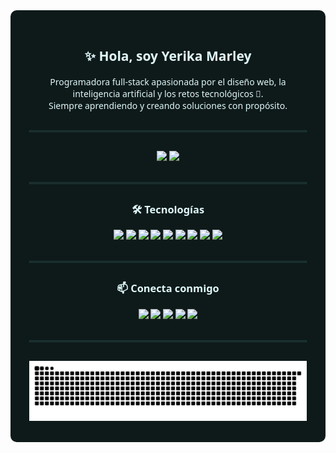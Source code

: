 <!-- FONDO GENERAL -->
<div style="background-color:#0e1a1a; padding: 30px; border-radius: 10px; color: #e0f7fa; font-family: 'Segoe UI', sans-serif;">

<!-- PRESENTACIÓN -->
<h2 align="center">✨ Hola, soy <strong>Yerika Marley</strong></h2>
<p align="center">
  Programadora full-stack apasionada por el diseño web, la inteligencia artificial y los retos tecnológicos 🚀.<br />
  Siempre aprendiendo y creando soluciones con propósito.
</p>

<hr style="border: 1px solid #1c3f3f; margin: 30px 0;" />

<!-- CONTENEDOR LENGUAJES y GIF  -->
<div align="center" style="display: flex; justify-content: center; align-items: center; gap: 40px; flex-wrap: nowrap;">

  <!-- Lenguajes más usados -->
  <div>
    <img src="https://github-readme-stats.vercel.app/api/top-langs/?username=yerikamarley&layout=compact&theme=github_dark&hide_border=true" height="180" />
     <img src="https://media3.giphy.com/media/v1.Y2lkPTc5MGI3NjExajdpcms3dXY4MWs4N2JxZG10eTlib2xmbTJrY3JuczVid3B6dXBldyZlcD12MV9pbnRlcm5hbF9naWZfYnlfaWQmY3Q9Zw/sOzHwf1DF8h96A5tXU/giphy.gif" height="180" />
  </div>

 
</div>

<hr style="border: 1px solid #1c3f3f; margin: 30px 0;" />
<!-- TECNOLOGÍAS -->
<div align="center" style="margin-top: 30px;">
  <h3>🛠️ Tecnologías</h3>
  <p>
    <img src="https://cdn.jsdelivr.net/gh/devicons/devicon/icons/python/python-original.svg" height="35" />
    <img src="https://cdn.jsdelivr.net/gh/devicons/devicon/icons/java/java-original.svg" height="35" />
    <img src="https://cdn.jsdelivr.net/gh/devicons/devicon/icons/javascript/javascript-original.svg" height="35" />
    <img src="https://cdn.jsdelivr.net/gh/devicons/devicon/icons/jupyter/jupyter-original.svg" height="35" />
    <img src="https://cdn.jsdelivr.net/gh/devicons/devicon/icons/mongodb/mongodb-original.svg" height="35" />
    <img src="https://cdn.jsdelivr.net/gh/devicons/devicon/icons/tensorflow/tensorflow-original.svg" height="35" />
    <img src="https://cdn.jsdelivr.net/gh/devicons/devicon/icons/amazonwebservices/amazonwebservices-line-wordmark.svg" height="35" />
    <img src="https://cdn.jsdelivr.net/gh/devicons/devicon/icons/azure/azure-original.svg" height="35" />
    <img src="https://cdn.jsdelivr.net/gh/devicons/devicon/icons/angularjs/angularjs-original.svg" height="35" />
  </p>
</div>

<hr style="border: 1px solid #1c3f3f; margin: 30px 0;" />

<!-- CONTACTO -->
<h3 align="center">📫 Conecta conmigo</h3>
<p align="center">
  <a href="https://www.instagram.com/" target="_blank">
    <img src="https://img.shields.io/badge/Instagram-E4405F?style=for-the-badge&logo=instagram&logoColor=white" />
  </a>
  <a href="mailto:marleyrozo@gmail.com" target="_blank">
    <img src="https://img.shields.io/badge/Gmail-D14836?style=for-the-badge&logo=gmail&logoColor=white" />
  </a>
  <a href="https://www.linkedin.com/in/yerika-marley-basto-rozo-605354150/" target="_blank">
    <img src="https://img.shields.io/badge/LinkedIn-0077B5?style=for-the-badge&logo=linkedin&logoColor=white" />
  </a>
  <a href="https://discord.com/channels/1365498168942268457/1365498169714016310" target="_blank">
    <img src="https://img.shields.io/badge/Discord-7289DA?style=for-the-badge&logo=discord&logoColor=white" />
  </a>
  <a href="https://wa.me/573142035583" target="_blank">
    <img src="https://img.shields.io/badge/Whatsapp-25D366?style=for-the-badge&logo=whatsapp&logoColor=white" />
  </a>
</p>

<hr style="border: 1px solid #1c3f3f; margin: 30px 0;" />

<!-- ANIMACIÓN SERPIENTE -->
<div align="center">
  <img src="https://raw.githubusercontent.com/yerikamarley/yerikamarley/output/snake.svg" alt="Snake animation" />
</div>

</div>
